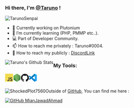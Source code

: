 ### Hi there, I'm [@Taruno](https://discord.bio/Taruno) !

<p align="left"> <img src="https://komarev.com/ghpvc/?username=skilozz&label=Profile%20views&color=0e75b6&style=flat" alt="TarunoSenpai" /> </p>

- :telescope: Currently working on Plutonium
- :seedling: I’m currently learning (PHP, PMMP etc..).
- :computer: Part of Developer Community.
- :mailbox: How to reach me privately : Taruno#0004.
- :speech_balloon: How to reach my publicly : [DiscordLink](https://discord.gg/Q3MzGZk)

<img align="left" alt="Taruno's Github Stats" src="https://github-readme-stats.vercel.app/api?username=TarunoSenpai&show_icons=true&hide_border=true&theme=prussian" />

### My Tools:

<img align="left" alt="PhpStorm" width="26px" src="https://raw.githubusercontent.com/github/explore/80688e429a7d4ef2fca1e82350fe8e3517d3494d/topics/javascript/javascript.png" />
<img align="left" alt="Node.js" width="26px" src="https://raw.githubusercontent.com/github/explore/80688e429a7d4ef2fca1e82350fe8e3517d3494d/topics/nodejs/nodejs.png" />
<img align="left" alt="GitHub" width="26px" src="https://raw.githubusercontent.com/github/explore/78df643247d429f6cc873026c0622819ad797942/topics/github/github.png" />
<img align="left" alt="Visual Studio Code" width="26px" src="https://raw.githubusercontent.com/github/explore/80688e429a7d4ef2fca1e82350fe8e3517d3494d/topics/visual-studio-code/visual-studio-code.png" />
<br />
<br />

<p><img align="left" src="https://github-readme-stats.vercel.app/api/top-langs?username=ShockedPlot7560&show_icons=true&hide_border=true&theme=dark" alt="ShockedPlot7560" /></p>

Outside of [GitHub](https://github.com/TarunoSenpaii/), You can find me here :

[![GitHub MianJawadAhmad](https://img.shields.io/github/followers/MianJawadAhmad?label=follow&style=social)](https://github.com/MianJawadAhmad)
